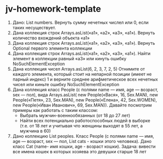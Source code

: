 # jv-homework-template

1. Дано: List<Integer> numbers.
   Вернуть сумму нечетных числел или 0, если таких несуществует.
2. Дана коллекция строк Arrays.asList(«a1», «a2», «a3», «a1»).
   Вернуть количество вхождений объекта «a1»
3. Дана коллекция строк Arrays.asList(«a1», «a2», «a3», «a1»).
   Вернуть Optional первого элемента коллекции
4. Дана коллекция строк Arrays.asList(«a1», «a2», «a3», «a1»).
   Найти элемент в коллекции равный «a3» или кинуть ошибку NoSuchElementException
5. Дана коллекция чисел Arrays.asList(6, 2, 3, 7, 2, 5)
   Отнимите от каждого элемента, который стоит на непарной позиции (имеет не парный индекс) 1
   и верните среднее арифметическое всех нечетных чисел или киньте ошибку NoSuchElementException
6. Дана коллекция класс People (с полями name — имя, age — возраст, sex — пол),
   вида Arrays.asList( new People(«Вася», 16, Sex.MAN),
                       new People(«Петя», 23, Sex.MAN),
                       new People(«Елена», 42, Sex.WOMEN),
                       new People(«Иван Иванович», 69, Sex.MAN)).
   Давайте посмотрим примеры как работать с таким классом:
   - Выбрать мужчин-военнообязанных (от 18 до 27 лет)
   - Найти всех потенциально работоспособных людей в выборке (т.е. от 18 лет и учитывая что женщины выходят в 55 лет, а мужчина в 60)
7. Дано коллекцию List<People> peoples.
   Класс People (с полями name — имя, age — возраст, sex — пол, List<Cat> cats -  кошки этого человека).
   Дано класс Cat (name- имя кошки, age - возраст кошки).
   Задача: вивести все имена кошек в которых хозяева это девушки старше 18 лет